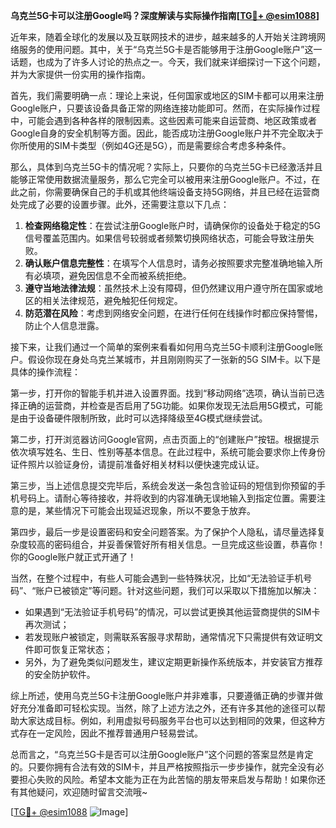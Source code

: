 **乌克兰5G卡可以注册Google吗？深度解读与实际操作指南[[TG💪+ @esim1088](https://t.me/s/esim1088)]**

近年来，随着全球化的发展以及互联网技术的进步，越来越多的人开始关注跨境网络服务的使用问题。其中，关于“乌克兰5G卡是否能够用于注册Google账户”这一话题，也成为了许多人讨论的热点之一。今天，我们就来详细探讨一下这个问题，并为大家提供一份实用的操作指南。

首先，我们需要明确一点：理论上来说，任何国家或地区的SIM卡都可以用来注册Google账户，只要该设备具备正常的网络连接功能即可。然而，在实际操作过程中，可能会遇到各种各样的限制因素。这些因素可能来自运营商、地区政策或者Google自身的安全机制等方面。因此，能否成功注册Google账户并不完全取决于你所使用的SIM卡类型（例如4G还是5G），而是需要综合考虑多种条件。

那么，具体到乌克兰5G卡的情况呢？实际上，只要你的乌克兰5G卡已经激活并且能够正常使用数据流量服务，那么它完全可以被用来注册Google账户。不过，在此之前，你需要确保自己的手机或其他终端设备支持5G网络，并且已经在运营商处完成了必要的设置步骤。此外，还需要注意以下几点：

1. **检查网络稳定性**：在尝试注册Google账户时，请确保你的设备处于稳定的5G信号覆盖范围内。如果信号较弱或者频繁切换网络状态，可能会导致注册失败。
2. **确认账户信息完整性**：在填写个人信息时，请务必按照要求完整准确地输入所有必填项，避免因信息不全而被系统拒绝。
3. **遵守当地法律法规**：虽然技术上没有障碍，但仍然建议用户遵守所在国家或地区的相关法律规范，避免触犯任何规定。
4. **防范潜在风险**：考虑到网络安全问题，在进行任何在线操作时都应保持警惕，防止个人信息泄露。

接下来，让我们通过一个简单的案例来看看如何用乌克兰5G卡顺利注册Google账户。假设你现在身处乌克兰某城市，并且刚刚购买了一张新的5G SIM卡。以下是具体的操作流程：

第一步，打开你的智能手机并进入设置界面。找到“移动网络”选项，确认当前已选择正确的运营商，并检查是否启用了5G功能。如果你发现无法启用5G模式，可能是由于设备硬件限制所致，此时可以选择降级至4G模式继续尝试。

第二步，打开浏览器访问Google官网，点击页面上的“创建账户”按钮。根据提示依次填写姓名、生日、性别等基本信息。在此过程中，系统可能会要求你上传身份证件照片以验证身份，请提前准备好相关材料以便快速完成认证。

第三步，当上述信息提交完毕后，系统会发送一条包含验证码的短信到你预留的手机号码上。请耐心等待接收，并将收到的内容准确无误地输入到指定位置。需要注意的是，某些情况下可能会出现延迟现象，所以不要急于放弃。

第四步，最后一步是设置密码和安全问题答案。为了保护个人隐私，请尽量选择复杂度较高的密码组合，并妥善保管好所有相关信息。一旦完成这些设置，恭喜你！你的Google账户就正式开通了！

当然，在整个过程中，有些人可能会遇到一些特殊状况，比如“无法验证手机号码”、“账户已被锁定”等问题。针对这些问题，我们可以采取以下措施加以解决：

- 如果遇到“无法验证手机号码”的情况，可以尝试更换其他运营商提供的SIM卡再次测试；
- 若发现账户被锁定，则需联系客服寻求帮助，通常情况下只需提供有效证明文件即可恢复正常状态；
- 另外，为了避免类似问题发生，建议定期更新操作系统版本，并安装官方推荐的安全防护软件。

综上所述，使用乌克兰5G卡注册Google账户并非难事，只要遵循正确的步骤并做好充分准备即可轻松实现。当然，除了上述方法之外，还有许多其他的途径可以帮助大家达成目标。例如，利用虚拟号码服务平台也可以达到相同的效果，但这种方式存在一定风险，因此不推荐普通用户轻易尝试。

总而言之，“乌克兰5G卡是否可以注册Google账户”这个问题的答案显然是肯定的。只要你拥有合法有效的SIM卡，并且严格按照指示一步步操作，就完全没有必要担心失败的风险。希望本文能为正在为此苦恼的朋友带来启发与帮助！如果你还有其他疑问，欢迎随时留言交流哦~

[[TG💪+ @esim1088](https://t.me/s/esim1088) ![Image](https://i.postimg.cc/4NQfJmqS/Snipaste-2025-05-13-00-14-12.png)]